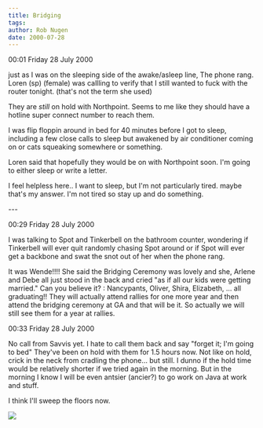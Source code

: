 ```yaml
---
title: Bridging
tags: 
author: Rob Nugen
date: 2000-07-28
---
```


<p class=date>00:01 Friday 28 July 2000</p>

<p>just as I was on the sleeping side of the awake/asleep line, The phone rang.  Loren (sp) (female) was callling to verify that I still wanted to fuck with the router tonight.  (that's not the term she used)

<p>They are <em>still</em> on hold with Northpoint.  Seems to me like they should have a hotline super connect number to reach them.

<p>I was flip floppin around in bed for 40 minutes before I got to sleep, including a few close calls to sleep but awakened by air conditioner coming on or cats squeaking somewhere or something.

<p>Loren said that hopefully they would be on with Northpoint soon.  I'm going to either sleep or write a letter.  

<p>I feel helpless here..  I want to sleep, but I'm not particularly tired.  maybe that's my answer.  I'm not tired so stay up and do something.

<p>---

<p class=date>00:29 Friday 28 July 2000</p>

<p>I was talking to Spot and Tinkerbell on the bathroom counter, wondering if Tinkerbell will ever quit randomly chasing Spot around or if Spot will ever get a backbone and swat the snot out of her when the phone rang.

<p>It was Wende!!!!  She said the Bridging Ceremony was lovely and she, Arlene and Debe all just stood in the back and cried "as if all our kids were getting married."  Can you believe it? : Nancypants, Oliver, Shira, Elizabeth, ... all graduating!!  They will actually attend rallies for one more year and then attend the bridging ceremony at GA and that will be it.  So actually we will still see them for a year at rallies.

<p class=date>00:33 Friday 28 July 2000</p>

<p>No call from Savvis yet.  I hate to call them back and say "forget it; I'm going to bed"  They've been on hold with them for 1.5 hours now.  Not like on hold, crick in the neck from cradling the phone... but still.  I dunno if the hold time would be relatively shorter if we tried again in the morning.   But in the morning I know I will be even antsier (ancier?) to go work on Java at work and stuff.

<p>I think I'll sweep the floors now.

<p><img src="/images/rob/wL-ROB.gif">

